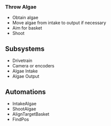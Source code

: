 ### Throw Algae
* Obtain algae
* Move algae from intake to output if necessary
* Aim for basket
* Shoot
## Subsystems
* Drivetrain
* Camera or encoders
* Algae Intake
* Algae Output
## Automations
* IntakeAlgae
* ShootAlgae
* AlignTargetBasket
* FindPos